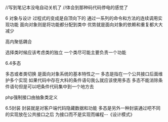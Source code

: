   //写到笔记本没电自动关机了
  //体会到那种码代码停电的感觉了
  
  6  对象与设计
  过程式的变成是自顶向下的 通过一系列的命令和方法的连续调用实现功能
  面向对象则是将功能都分配到类中
  优势就是面向对象的依赖和重复都大大减少
  
  高内聚低耦合
  
  选择类时候应该考虑类的独立 一个类尽可能主要负责一个功能
  
  
  6.4多态
  
  多态或者类切换 是面向对象系统的基本特性之一
  多态是指在一个公共接口后面维护多个实现
  如果代码中存在大料的条件语句我么就应该使用多态
  多态不能消除条件语句但是可以吧条件代码集中到一个地方去
  
  php强制接口由抽象类定义 
  
  6.5封装
  封装就是对客户端代码隐藏数据和功能 多态是另外一种封装通过吧不同的实现放在公共接口之后
  为接口而不是实现而编程--《设计模式》
  
